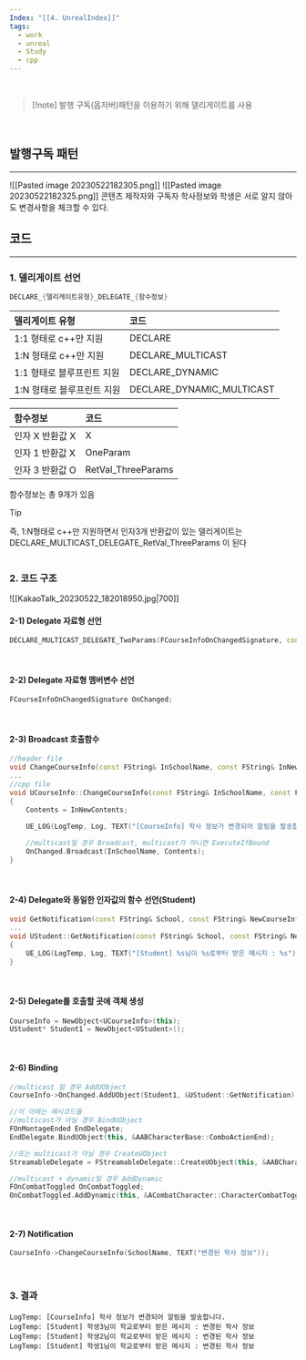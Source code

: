 ```yaml
---
Index: "[[4. UnrealIndex]]"
tags:
  - work
  - unreal
  - Study
  - cpp
---
```

   
> [!note] 발행 구독(옵저버)패턴을 이용하기 위해 델리게이트를 사용
> 
   
## 발행구독 패턴
---
![[Pasted image 20230522182305.png]]
![[Pasted image 20230522182325.png]]
콘텐츠 제작자와 구독자
학사정보와 학생은 서로 알지 않아도 변경사항을 체크할 수 있다.
   
   
## 코드
---
### 1. 델리게이트 선언
```cpp
DECLARE_{델리게이트유형}_DELEGATE_{함수정보}
```

| 델리게이트 유형                       | 코드 |
| :-------------------------- | :---- |
| 1:1 형태로 c++만 지원      |   DECLARE   |
| 1:N 형태로 c++만 지원      |   DECLARE_MULTICAST   |
| 1:1 형태로 블루프린트 지원 |    DECLARE_DYNAMIC  |
| 1:N 형태로 블루프린트 지원 |   DECLARE_DYNAMIC_MULTICAST   |

| 함수정보        | 코드               |
|:--------------- |:------------------ |
| 인자 X 반환값 X | X                  |
| 인자 1 반환값 X | OneParam           |
| 인자 3 반환값 O | RetVal_ThreeParams |
함수정보는 총 9개가 있음
   
> [!tip] 
> 즉, 1:N형태로 c++만 지원하면서 인자3개 반환값이 있는 델리게이트는
> DECLARE_MULTICAST_DELEGATE_RetVal_ThreeParams 이 된다
   
   
### 2. 코드 구조
![[KakaoTalk_20230522_182018950.jpg|700]]
#### 2-1) Delegate 자료형 선언
```cpp
DECLARE_MULTICAST_DELEGATE_TwoParams(FCourseInfoOnChangedSignature, const FString&, const FString&);
```
   
#### 2-2) Delegate 자료형 맴버변수 선언
```cpp
FCourseInfoOnChangedSignature OnChanged;
```
   
#### 2-3) Broadcast 호출함수
```cpp
//header file
void ChangeCourseInfo(const FString& InSchoolName, const FString& InNewContents);
...
//cpp file
void UCourseInfo::ChangeCourseInfo(const FString& InSchoolName, const FString& InNewContents)
{
	Contents = InNewContents;

	UE_LOG(LogTemp, Log, TEXT("[CourseInfo] 학사 정보가 변경되어 알림을 발송합니다."));
	
	//multicast일 경우 Broadcast, multicast가 아니면 ExecuteIfBound
	OnChanged.Broadcast(InSchoolName, Contents);
}
```
   
#### 2-4) Delegate와 동일한 인자값의 함수 선언(Student)
```cpp
void GetNotification(const FString& School, const FString& NewCourseInfo);
...
void UStudent::GetNotification(const FString& School, const FString& NewCourseInfo)
{
	UE_LOG(LogTemp, Log, TEXT("[Student] %s님이 %s로부터 받은 메시지 : %s"), *Name, *School, *NewCourseInfo);
}
```
   
#### 2-5) Delegate를 호출할 곳에 객체 생성
```cpp
CourseInfo = NewObject<UCourseInfo>(this);
UStudent* Student1 = NewObject<UStudent>();
```
   
#### 2-6) Binding
```cpp
//multicast 일 경우 AddUObject
CourseInfo->OnChanged.AddUObject(Student1, &UStudent::GetNotification);

//이 아래는 예시코드들
//multicast가 아닐 경우 BindUObject 
FOnMontageEnded EndDelegate;
EndDelegate.BindUObject(this, &AABCharacterBase::ComboActionEnd);

//또는 multicast가 아닐 경우 CreateUObject
StreamableDelegate = FStreamableDelegate::CreateUObject(this, &AABCharacterNonPlayer::NPCMeshLoadCompleted);

//multicast + dynamic일 경우 AddDynamic
FOnCombatToggled OnCombatToggled;
OnCombatToggled.AddDynamic(this, &ACombatCharacter::CharacterCombatToggled);
```
      
#### 2-7) Notification
```cpp
CourseInfo->ChangeCourseInfo(SchoolName, TEXT("변경된 학사 정보"));
```
   
### 3. 결과
```
LogTemp: [CourseInfo] 학사 정보가 변경되어 알림을 발송합니다.
LogTemp: [Student] 학생3님이 학교로부터 받은 메시지 : 변경된 학사 정보
LogTemp: [Student] 학생2님이 학교로부터 받은 메시지 : 변경된 학사 정보
LogTemp: [Student] 학생1님이 학교로부터 받은 메시지 : 변경된 학사 정보
```

